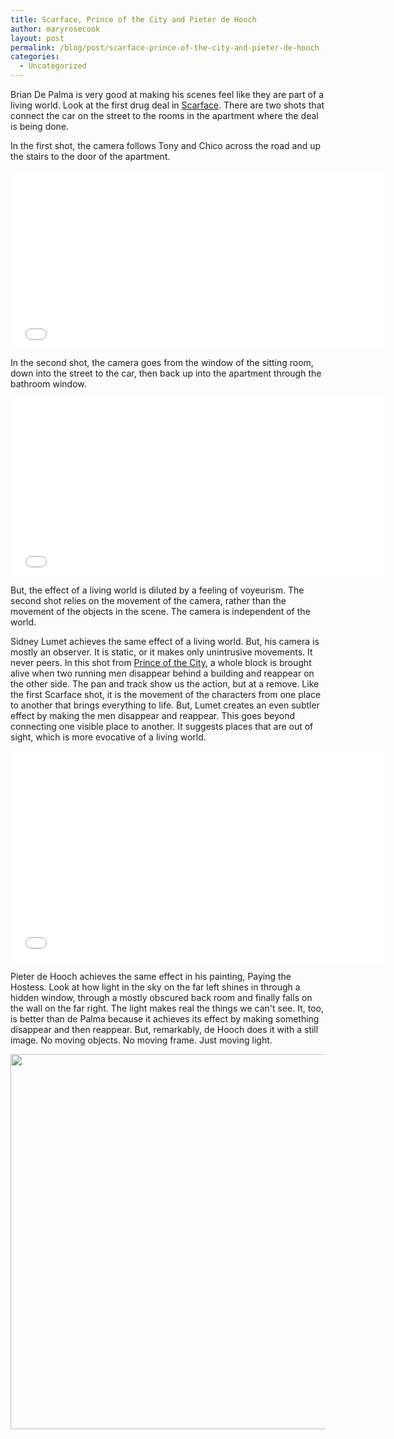 ```yaml
---
title: Scarface, Prince of the City and Pieter de Hooch
author: maryrosecook
layout: post
permalink: /blog/post/scarface-prince-of-the-city-and-pieter-de-hooch
categories:
  - Uncategorized
---
```

Brian De Palma is very good at making his scenes feel like they are part of a living world. Look at the first drug deal in [Scarface][1]. There are two shots that connect the car on the street to the rooms in the apartment where the deal is being done.

In the first shot, the camera follows Tony and Chico across the road and up the stairs to the door of the apartment.

<div class="video-container"><iframe width="600" height="285" src="//www.youtube.com/embed/kX5yW_ZS01I?rel=0" frameborder="0" allowfullscreen></iframe></div>

In the second shot, the camera goes from the window of the sitting room, down into the street to the car, then back up into the apartment through the bathroom window.

<div class="video-container"><iframe width="600" height="285" src="//www.youtube.com/embed/chSEVoXMn_s?rel=0" frameborder="0" allowfullscreen></iframe></div>

But, the effect of a living world is diluted by a feeling of voyeurism. The second shot relies on the movement of the camera, rather than the movement of the objects in the scene. The camera is independent of the world.

Sidney Lumet achieves the same effect of a living world. But, his camera is mostly an observer. It is static, or it makes only unintrusive movements. It never peers. In this shot from [Prince of the City][2], a whole block is brought alive when two running men disappear behind a building and reappear on the other side. The pan and track show us the action, but at a remove. Like the first Scarface shot, it is the movement of the characters from one place to another that brings everything to life. But, Lumet creates an even subtler effect by making the men disappear and reappear. This goes beyond connecting one visible place to another. It suggests places that are out of sight, which is more evocative of a living world.

<div class="video-container"><iframe width="600" height="338" src="//www.youtube.com/embed/kHy_qeT0Mvg?rel=0" frameborder="0" allowfullscreen></iframe></div>

Pieter de Hooch achieves the same effect in his painting, Paying the Hostess. Look at how light in the sky on the far left shines in through a hidden window, through a mostly obscured back room and finally falls on the wall on the far right. The light makes real the things we can't see. It, too, is better than de Palma because it achieves its effect by making something disappear and then reappear. But, remarkably, de Hooch does it with a still image. No moving objects. No moving frame. Just moving light.

<img src="http://maryrosecook.com/images/payingthehostess.jpg" width="600" />

 [1]: http://en.wikipedia.org/wiki/Scarface_(1983_film)
 [2]: http://en.wikipedia.org/wiki/Prince_of_the_City
